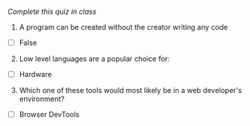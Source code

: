 *Complete this quiz in class*

1. A program can be created without the creator writing any code

- [ ] False

2. Low level languages are a popular choice for:


- [ ] Hardware


3. Which one of these tools would most likely be in a web developer's environment?


- [ ] Browser DevTools

